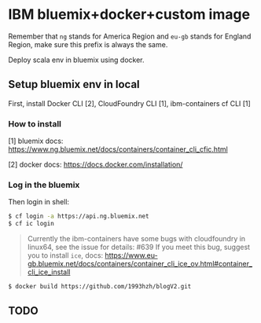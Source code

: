 # IBM bluemix+docker+custom image
Remember that `ng` stands for America Region and `eu-gb` stands for England Region, make sure this prefix is always the same.

Deploy scala env in bluemix using docker.

## Setup bluemix env in local

First, install Docker CLI [2], CloudFoundry CLI [1], ibm-containers cf CLI [1]

### How to install
[1] bluemix docs: https://www.ng.bluemix.net/docs/containers/container_cli_cfic.html

[2] docker docs: https://docs.docker.com/installation/

### Log in the bluemix
Then login in shell: 
```sh
$ cf login -a https://api.ng.bluemix.net
$ cf ic login
```
> Currently the ibm-containers have some bugs with cloudfoundry in linux64, see the issue for details: #639
> If you meet this bug, suggest you to install `ice`, docs: https://www.eu-gb.bluemix.net/docs/containers/container_cli_ice_ov.html#container_cli_ice_install


```sh
$ docker build https://github.com/1993hzh/blogV2.git
```

## TODO
